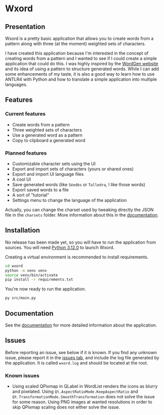 # Wxord

## Presentation

Wxord is a pretty basic application that allows you to create words from a pattern along with three (at the moment) weighted sets of characters.

I have created this application because I'm interested in the concept of creating words from a pattern and I wanted to see if I could create a simple application that could do this. I was highly inspired by the [WordGen website](https://www.wordgen.eu/#!en/generator/from-letters) and its idea of using a pattern to structure generated words. While I can add some enhancements of my taste, it is also a good way to learn how to use ANTLR4 with Python and how to translate a simple application into multiple languages.

## Features

### Current features

- Create words from a pattern
- Three weighted sets of characters
- Use a generated word as a pattern
- Copy to clipboard a generated word

### Planned features

- Customizable character sets using the UI
- Export and import sets of characters (yours or shared ones)
- Export and import UI language files
- A cool UI
- Save generated words (like `Séodès` or `Talledra`, I like those words)
- Export saved words to a file
- A sort of "tutorial"
- Settings menu to change the language of the application

Actually, you can change the charset used by tweaking directly the JSON file in the `charsets` folder. More information about this in the [documentation](doc/doc.md).

## Installation

No release has been made yet, so you will have to run the application from sources. You will need [Python 3.12.0](https://www.python.org/downloads/release/python-3120/) to launch Wxord.

Creating a virtual environment is recommended to install requirements.

```bash
cd wxord
python -m venv venv
source venv/bin/activate
pip install -r requirements.txt
```

You're now ready to run the application.

```bash
py src/main.py
```

## Documentation

See the [documentation](doc/doc.md) for more detailed information about the application.

## Issues

Before reporting an issue, see below if it is known. If you find any unknown issue, please report it in the [issues tab](https://github.com/ZWerduex/wxord/issues), and include the log file generated by the application. It is called `wxord.log` and should be located at the root.

### Known issues

- Using scaled QPixmap in QLabel in WordList renders the icons as blurry and pixelated. Using `Qt.AspectRatioMode.KeepAspectRatio` and `Qt.TransformationMode.SmoothTransformation` does not solve the issue for some reason. Using PNG images at wanted resolutions in order to skip QPixmap scaling does not either solve the issue.